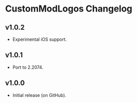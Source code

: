 # CustomModLogos Changelog
## v1.0.2
- Experimental iOS support.
## v1.0.1
- Port to 2.2074.
## v1.0.0
- Initial release (on GitHub).